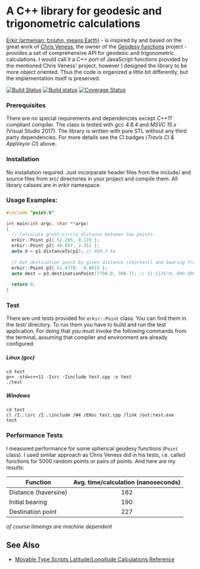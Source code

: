 # A C++ library for geodesic and trigonometric calculations

[Erkir (armenian: Երկիր, means Earth)](https://github.com/vahancho/erkir) - is inspired by and based on the great work of [Chris Veness](https://github.com/chrisveness), the owner of the [Geodesy functions](https://github.com/chrisveness/geodesy) project - provides a set of comprehensive API for geodesic and trigonometric calculations. I would call it a C++ port of JavaScript functions provided by the mentioned Chris Veness' project, however I designed the library to be more object oriented. Thus the code is organized a little bit differently, but the implementation itself is preserved.

[![Build Status](https://travis-ci.org/vahancho/erkir.svg?branch=master)](https://travis-ci.org/vahancho/erkir)
[![Build status](https://ci.appveyor.com/api/projects/status/gh9v3ynrm1dt1w7t/branch/master?svg=true)](https://ci.appveyor.com/project/vahancho/erkir/branch/master)
[![Coverage Status](https://coveralls.io/repos/github/vahancho/erkir/badge.svg)](https://coveralls.io/github/vahancho/erkir)

### Prerequisites

There are no special requirements and dependencies except *C++11* compliant compiler. The class is tested with *gcc 4.8.4* and *MSVC 15.x* (Visual Studio 2017). The library is written with pure STL without any third party dependencies.
For more details see the CI badges (*Travis CI & AppVeyor CI*) above.

### Installation

No installation required. Just incorparate header files from the include/ and source files from src/ directories in your project and compile them. All library calsses are in *erkir* namespace.

### Usage Examples:

```cpp
#include "point.h"

int main(int argc, char **argv)
{
  // Calculate great-circle distance between two points.
  erkir::Point p1{ 52.205, 0.119 };
  erkir::Point p2{ 48.857, 2.351 };
  auto d = p1.distanceTo(p2); // 404.3 km
  
  // Get destination point by given distance (shortest) and bearing from start point.
  erkir::Point p3{ 51.4778, -0.0015 };
  auto dest = p3.destinationPoint(7794.0, 300.7); // 51.5135°N, 000.0983°W
  
  return 0;
}
```

### Test

There are unit tests provided for `erkir::Point` class. You can find them in the *test/* directory.
To run them you have to build and run the test application. For doing that you must invoke the following
commands from the terminal, assuming that compiler and environment are already configured:

##### Linux (gcc)
```
cd test
g++ -std=c++11 -Isrc -Iinclude test.cpp -o test
./test
```

##### Windows
```
cd test
cl /I..\src /I..\include /W4 /EHsc test.cpp /link /out:test.exe
test
```

### Performance Tests

I measured performance for some spherical geodesy functions (`Point` class). I used similar approach as Chris Veness did in his tests, i.e. called functions for 5000 random points or pairs of points. And here are my results:

| Function             | Avg. time/calculation (nanoseconds)|
| -------------------- |:----------------------------------:|
| Distance (haversine) | 162                                |
| Initial bearing      | 190                                |
| Destination point    | 227                                |

*of course timeings are machine dependent*

## See Also

* [Movable Type Scripts Latitude/Longitude Calculations Reference](http://www.movable-type.co.uk/scripts/latlong.html)

